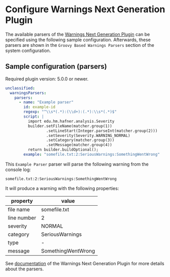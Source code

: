 # Configure Warnings Next Generation Plugin

The available parsers of the [Warnings Next Generation Plugin](https://plugins.jenkins.io/warnings-ng)
can be specified using the following sample configuration. Afterwards,
these parsers are shown in the `Groovy Based Warnings Parsers` section of the system configuration.

## Sample configuration (parsers)

Required plugin version: 5.0.0 or newer.

```yaml
unclassified:
  warningsParsers:
    parsers:
      - name: "Example parser"
        id: example-id
        regexp: "^\\s*(.*):(\\d+):(.*):\\s*(.*)$"
        script: |
          import edu.hm.hafner.analysis.Severity
          builder.setFileName(matcher.group(1))
                  .setLineStart(Integer.parseInt(matcher.group(2)))
                  .setSeverity(Severity.WARNING_NORMAL)
                  .setCategory(matcher.group(3))
                  .setMessage(matcher.group(4))
          return builder.buildOptional();
        example: "somefile.txt:2:SeriousWarnings:SomethingWentWrong"
```

This `Example Parser` parser will parse the following warning from the console log:
```text
somefile.txt:2:SeriousWarnings:SomethingWentWrong
```

It will produce a warning with the following properties:

|property|value|
|--------|-----|
|file name|somefile.txt|
|line number|2|
|severity|NORMAL|
|category|SeriousWarnings|
|type|-|
|message|SomethingWentWrong|

See [documentation](https://github.com/jenkinsci/warnings-ng-plugin/blob/master/doc/Documentation.md) of the
Warnings Next Generation Plugin for more details about the parsers.
